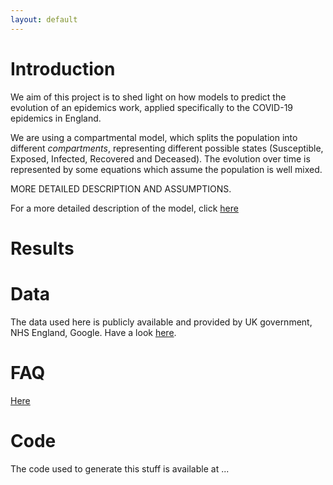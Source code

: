 ```yaml
---
layout: default
---
```



# Introduction

We aim of this project is to shed light on how models to predict the evolution of an epidemics work, applied 
specifically to the COVID-19 epidemics in England. 

We are using a compartmental model, which splits the population into different _compartments_, representing different 
possible states (Susceptible, Exposed, Infected, Recovered and Deceased). The evolution over time is represented by some 
equations which assume the population is well mixed. 

MORE DETAILED DESCRIPTION AND ASSUMPTIONS. 

For a more detailed description of the model, click [here](./model.html)



# Results






# Data

The data used here is publicly available and provided by UK government, NHS England, Google. Have a look [here](./data.html).


# FAQ 

[Here](./faq.html) 





# Code
The code used to generate this stuff is available at ...
